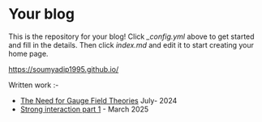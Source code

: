 # Your blog

This is the repository for your blog! Click *_config.yml* above to get started and fill in the details. Then click *index.md* and edit it to start creating your home page.

https://soumyadip1995.github.io/


Written work :-


- [The Need for Gauge Field Theories](https://soumyadip1995.github.io/images/writeups/The_need_for_Gauge_Field_Theories.pdf) July- 2024
- [Strong interaction part 1](https://soumyadip1995.github.io/images/writeups/Strong_interaction__part_1.pdf) - March 2025
